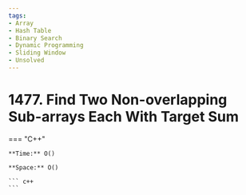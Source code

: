 ```yaml
---
tags:
- Array
- Hash Table
- Binary Search
- Dynamic Programming
- Sliding Window
- Unsolved
---
```



# 1477. Find Two Non-overlapping Sub-arrays Each With Target Sum

=== "C++"

    **Time:** O()

    **Space:** O()

    ``` c++
    ```